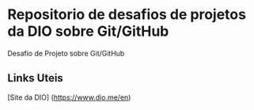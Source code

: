 # Repositorio de desafios de projetos da DIO sobre Git/GitHub
Desafio de Projeto sobre Git/GitHub

## Links Uteis
[Site da DIO] (https://www.dio.me/en)
